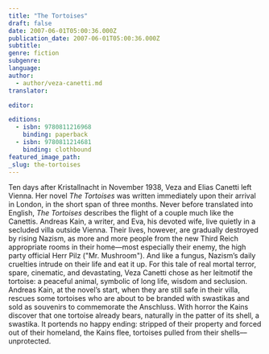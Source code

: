 ```yaml
---
title: "The Tortoises"
draft: false
date: 2007-06-01T05:00:36.000Z
publication_date: 2007-06-01T05:00:36.000Z
subtitle:
genre: fiction
subgenre:
language:
author:
  - author/veza-canetti.md
translator:

editor:

editions:
  - isbn: 9780811216968
    binding: paperback
  - isbn: 9780811214681
    binding: clothbound
featured_image_path:
_slug: the-tortoises
---
```


Ten days after Kristallnacht in November 1938, Veza and Elias Canetti left Vienna. Her novel _The Tortoises_ was written immediately upon their arrival in London, in the short span of three months. Never before translated into English, _The Tortoises_ describes the flight of a couple much like the Canettis. Andreas Kain, a writer, and Eva, his devoted wife, live quietly in a secluded villa outside Vienna. Their lives, however, are gradually destroyed by rising Nazism, as more and more people from the new Third Reich appropriate rooms in their home––most especially their enemy, the high party official Herr Pilz ("Mr. Mushroom"). And like a fungus, Nazism’s daily cruelties intrude on their life and eat it up. For this tale of real mortal terror, spare, cinematic, and devastating, Veza Canetti chose as her leitmotif the tortoise: a peaceful animal, symbolic of long life, wisdom and seclusion. Andreas Kain, at the novel’s start, when they are still safe in their villa, rescues some tortoises who are about to be branded with swastikas and sold as souvenirs to commemorate the Anschluss. With horror the Kains discover that one tortoise already bears, naturally in the patter of its shell, a swastika. It portends no happy ending: stripped of their property and forced out of their homeland, the Kains flee, tortoises pulled from their shells––unprotected.

